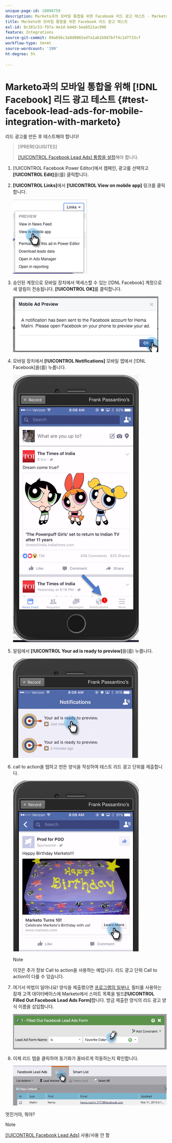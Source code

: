 ```yaml
---
unique-page-id: 10098759
description: Marketo과의 모바일 통합을 위한 Facebook 리드 광고 테스트 - Marketo 설명서 - 제품 설명서
title: Marketo와 모바일 통합을 위한 Facebook 리드 광고 테스트
exl-id: 0c381c53-f97a-4e1d-b44d-5ee6521ac990
feature: Integrations
source-git-commit: 09a656c3a0d0002edfa1a61b987bff4c1dff33cf
workflow-type: tm+mt
source-wordcount: '199'
ht-degree: 5%

---
```


# Marketo과의 모바일 통합을 위해 [!DNL Facebook] 리드 광고 테스트 {#test-facebook-lead-ads-for-mobile-integration-with-marketo}

리드 광고를 만든 후 테스트해야 합니다!

>[!PREREQUISITES]
>
>[[!UICONTROL Facebook Lead Ads] 통합을 설정](/help/marketo/product-docs/demand-generation/facebook/set-up-facebook-lead-ads.md)해야 합니다.

1. [!UICONTROL Facebook Power Editor]에서 캠페인, 광고를 선택하고 **[!UICONTROL Edit]**&#x200B;을(를) 클릭합니다.

1. **[!UICONTROL Links]**&#x200B;에서 **[!UICONTROL View on mobile app]** 링크를 클릭합니다.

   ![](assets/image2016-5-13-15-3a2-3a38.png)

1. 승인된 계정으로 모바일 장치에서 액세스할 수 있는 [!DNL Facebook] 계정으로 새 알림이 전송됩니다. **[!UICONTROL OK]**&#x200B;를 클릭합니다.

   ![](assets/image2016-3-11-8-3a35-3a7.png)

1. 모바일 장치에서 **[!UICONTROL Notifications]** 모바일 앱에서 [!DNL Facebook]을(를) 누릅니다.

   ![](assets/image2016-3-11-8-3a38-3a35.png)

1. 알림에서 **[!UICONTROL Your ad is ready to preview]**&#x200B;을(를) 누릅니다.

   ![](assets/image2016-3-11-8-3a41-3a59.png)

1. call to action을 탭하고 만든 양식을 작성하여 테스트 리드 광고 단위를 제출합니다.

   ![](assets/image2016-3-11-8-3a52-3a20.png)

   >[!NOTE]
   >
   >이것은 추가 정보 Call to action을 사용하는 예입니다. 리드 광고 단위 Call to action이 다를 수 있습니다.

1. 여기서 마법이 일어나요! 양식을 제출했으면 [프로그램의 일부나 &#x200B;](/help/marketo/product-docs/core-marketo-concepts/smart-lists-and-static-lists/creating-a-smart-list/create-a-smart-list.md) 필터를 사용하는 잠재 고객 데이터베이스에 Marketo에서 스마트 목록을 빌드&#x200B;**[!UICONTROL Filled Out Facebook Lead Ads Form]**&#x200B;합니다. 방금 제출한 양식의 리드 광고 양식 이름을 삽입합니다.

   ![](assets/image2016-3-11-8-3a59-3a34.png)

1. 이제 리드 탭을 클릭하여 동기화가 올바르게 작동하는지 확인합니다.

   ![](assets/image2016-3-11-15-3a27-3a54.png)

멋진거야, 뭐야?

>[!NOTE]
>
>[[!UICONTROL Facebook Lead Ads]](/help/marketo/product-docs/demand-generation/facebook/set-up-facebook-lead-ads.md) 사용/사용 안 함
